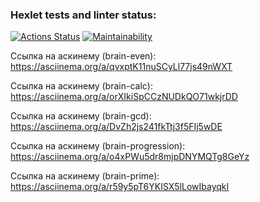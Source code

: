 ### Hexlet tests and linter status:
[![Actions Status](https://github.com/gign5i/frontend-project-44/actions/workflows/hexlet-check.yml/badge.svg)](https://github.com/gign5i/frontend-project-44/actions)
[![Maintainability](https://api.codeclimate.com/v1/badges/07287f2cff71e8e0ecf0/maintainability)](https://codeclimate.com/github/gign5i/frontend-project-44/maintainability)

Ссылка на аскинему (brain-even): https://asciinema.org/a/qvxptK11nuSCyLl77js49nWXT

Ссылка на аскинему (brain-calc): https://asciinema.org/a/orXIkiSpCCzNUDkQO71wkjrDD

Ссылка на аскинему (brain-gcd):  https://asciinema.org/a/DvZh2js241fkTtj3f5FIj5wDE

Ссылка на аскинему (brain-progression): https://asciinema.org/a/o4xPWu5dr8mjpDNYMQTg8GeYz

Ссылка на аскинему (brain-prime): https://asciinema.org/a/r59y5pT6YKISX5lLowIbayqkI